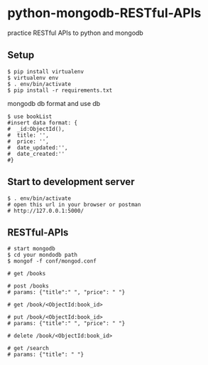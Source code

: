 # python-mongodb-RESTful-APIs
practice RESTful APIs to python and mongodb 


## Setup
```
$ pip install virtualenv
$ virtualenv env
$ . env/bin/activate
$ pip install -r requirements.txt  
```
mongodb db format and use db
```
$ use bookList
#insert data format: {
#  _id:ObjectId(),
#  title: '',
#  price: '',
#  date_updated:'',
#  date_created:''
#}
```
## Start to development server
```
$ . env/bin/activate
# open this url in your browser or postman
# http://127.0.0.1:5000/
```

## RESTful-APIs

```
# start mongodb
$ cd your mondodb path
$ mongof -f conf/mongod.conf

# get /books

# post /books 
# params: {"title":" ", "price": " "}

# get /book/<ObjectId:book_id>

# put /book/<ObjectId:book_id>
# params: {"title":" ", "price": " "}

# delete /book/<ObjectId:book_id>

# get /search
# params: {"title": " "}
```
